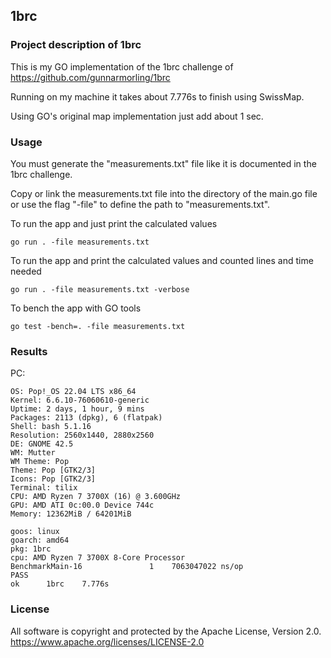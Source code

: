 ## 1brc

### Project description of 1brc

This is my GO implementation of the 1brc challenge of https://github.com/gunnarmorling/1brc

Running on my machine it takes about 7.776s to finish using SwissMap.

Using GO's original map implementation just add about 1 sec.

### Usage

You must generate the "measurements.txt" file like it is documented in  the 1brc challenge.

Copy or link the measurements.txt file into the directory of the main.go file or use the flag "-file" to define the path to "measurements.txt". 

To run the app and just print the calculated values

    go run . -file measurements.txt

To run the app and print the calculated values and counted lines and time needed

    go run . -file measurements.txt -verbose

To bench the app with GO tools

    go test -bench=. -file measurements.txt

### Results 

PC:

    OS: Pop!_OS 22.04 LTS x86_64
    Kernel: 6.6.10-76060610-generic
    Uptime: 2 days, 1 hour, 9 mins
    Packages: 2113 (dpkg), 6 (flatpak)
    Shell: bash 5.1.16
    Resolution: 2560x1440, 2880x2560
    DE: GNOME 42.5
    WM: Mutter
    WM Theme: Pop
    Theme: Pop [GTK2/3]
    Icons: Pop [GTK2/3]
    Terminal: tilix
    CPU: AMD Ryzen 7 3700X (16) @ 3.600GHz
    GPU: AMD ATI 0c:00.0 Device 744c
    Memory: 12362MiB / 64201MiB

    goos: linux
    goarch: amd64
    pkg: 1brc
    cpu: AMD Ryzen 7 3700X 8-Core Processor             
    BenchmarkMain-16    	       1	7063047022 ns/op
    PASS
    ok  	1brc	7.776s

### License

All software is copyright and protected by the Apache License, Version 2.0.
https://www.apache.org/licenses/LICENSE-2.0
